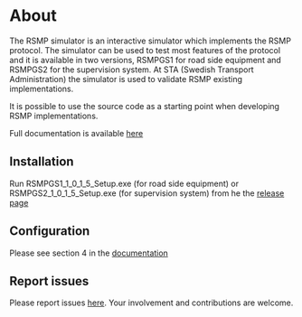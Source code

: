 About
=====

The RSMP simulator is an interactive simulator which implements the RSMP
protocol. The simulator can be used to test most features of the protocol
and it is available in two versions, RSMPGS1 for road side equipment and
RSMPGS2 for the supervision system. At STA (Swedish Transport
Administration) the simulator is used to validate RSMP existing
implementations.

It is possible to use the source code as a starting point when developing
RSMP implementations.

Full documentation is available [here](https://github.com/rsmp-nordic/rsmp_simulator/releases/download/1.0.1.5/Manual.RSMP.Simulator.1.0.1.5.English.pdf)

Installation
------------
Run RSMPGS1_1_0_1_5_Setup.exe (for road side equipment) or
RSMPGS2_1_0_1_5_Setup.exe (for supervision system) from 
he the [release page](https://github.com/rsmp-nordic/rsmp_simulator/releases)

Configuration
-------------
Please see section 4 in the [documentation](https://github.com/rsmp-nordic/rsmp_simulator/releases/download/1.0.1.5/Manual.RSMP.Simulator.1.0.1.5.English.pdf)

Report issues
-------------
Please report issues [here](https://github.com/rsmp-nordic/rsmp_simulator/issues).
Your involvement and contributions are welcome.
